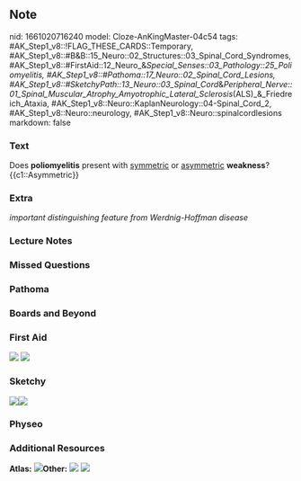 ## Note
nid: 1661020716240
model: Cloze-AnKingMaster-04c54
tags: #AK_Step1_v8::!FLAG_THESE_CARDS::Temporary, #AK_Step1_v8::#B&B::15_Neuro::02_Structures::03_Spinal_Cord_Syndromes, #AK_Step1_v8::#FirstAid::12_Neuro_&_Special_Senses::03_Pathology::25_Poliomyelitis, #AK_Step1_v8::#Pathoma::17_Neuro::02_Spinal_Cord_Lesions, #AK_Step1_v8::#SketchyPath::13_Neuro::03_Spinal_Cord_&_Peripheral_Nerve::01_Spinal_Muscular_Atrophy_Amyotrophic_Lateral_Sclerosis_(ALS)_&_Friedreich_Ataxia, #AK_Step1_v8::Neuro::KaplanNeurology::04-Spinal_Cord_2, #AK_Step1_v8::Neuro::neurology, #AK_Step1_v8::Neuro::spinalcordlesions
markdown: false

### Text
<div>
  <div>
    <div>
      Does <b>poliomyelitis</b> present with <u>symmetric</u> or
      <u>asymmetric</u> <b>weakness</b>?
    </div>
    <div>
      {{c1::Asymmetric}}
    </div>
  </div>
</div>

### Extra
<i>important distinguishing feature from Werdnig-Hoffman
disease</i>

### Lecture Notes


### Missed Questions


### Pathoma


### Boards and Beyond


### First Aid
<img src="tmpplUDyq.png"> <img src="tmpmt1mr1.png">

### Sketchy
<div><img src= 
"polio%20asymmetric%20weaknessparalysis_1566160514431.jpg"><img src="Zoverall%20picture%20(91)_1566160514431.JPG"></div>

### Physeo


### Additional Resources
<b>Atlas:</b> <img src="tmpDXpY1i.png"><b>Other:</b> <img src= 
"tmpqv4KhQ.png"> <img src="tmpR7fSIt.png">
